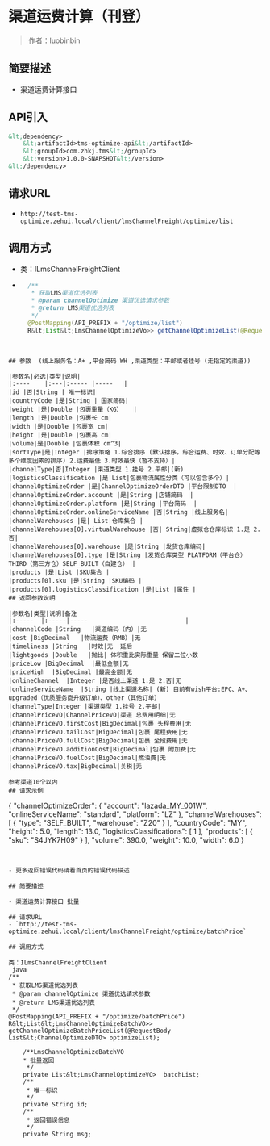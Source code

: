# 渠道运费计算（刊登）

> 作者：luobinbin

## 简要描述

- 渠道运费计算接口

## API引入
```xml
&lt;dependency>
	&lt;artifactId>tms-optimize-api&lt;/artifactId>
    &lt;groupId>com.zhkj.tms&lt;/groupId>
    &lt;version>1.0.0-SNAPSHOT&lt;/version>
&lt;/dependency>
```
## 请求URL
- `http://test-tms-optimize.zehui.local/client/lmsChannelFreight/optimize/list`

## 调用方式
- 类：ILmsChannelFreightClient
- ```java
	/**
	 * 获取LMS渠道优选列表
	 * @param channelOptimize 渠道优选请求参数
	 * @return LMS渠道优选列表
	 */
	@PostMapping(API_PREFIX + "/optimize/list")
	R&lt;List&lt;LmsChannelOptimizeVo>> getChannelOptimizeList(@RequestBody ChannelOptimizeDTO channelOptimize);
```


## 参数  (线上服务名：A+ ,平台简码 WH ,渠道类型：平邮或者挂号 (走指定的渠道))

|参数名|必选|类型|说明|
|:----    |:---|:----- |-----   |
|id |否|String | 唯一标识|
|countryCode |是|String | 国家简码|
|weight |是|Double |包裹重量（KG）   |
|length |是|Double |包裹长 cm|
|width |是|Double |包裹宽 cm|
|height |是|Double |包裹高 cm|
|volume|是|Double |包裹体积 cm^3|
|sortType|是|Integer |排序策略 1.综合排序 (默认排序，综合运费、时效、订单分配等多个维度因素的排序) 2.运费最低 3.时效最快（暂不支持）|
|channelType|否|Integer |渠道类型 1.挂号 2.平邮|(新)
|logisticsClassification |是|List|包裹物流属性分类（可以包含多个）|
|channelOptimizeOrder |是|ChannelOptimizeOrderDTO |平台限制DTO  |
|channelOptimizeOrder.account |是|String |店铺简码  |
|channelOptimizeOrder.platform |是|String |平台简码  |
|channelOptimizeOrder.onlineServiceName |否|String |线上服务名|
|channelWarehouses |是| List|仓库集合 |
|channelWarehouses[0].virtualWarehouse |否| String|虚拟仓仓库标识 1.是 2.否|
|channelWarehouses[0].warehouse |是|String |发货仓库编码|
|channelWarehouses[0].type |是|String |发货仓库类型 PLATFORM（平台仓） THIRD（第三方仓）SELF_BUILT（自建仓） |
|products |是|List |SKU集合 |
|products[0].sku |是|String |SKU编码 |
|products[0].logisticsClassification |是|List |属性 |
## 返回参数说明

|参数名|类型|说明|备注
|:-----  |:-----|-----                           |
|channelCode |String   |渠道编码（内）|无
|cost |BigDecimal   |物流运费（RMB）|无
|timeliness |String   |时效|无  延后
|lightgoods |Double   |抛比| 体积重比实际重量 保留二位小数
|priceLow |BigDecimal  |最低金额|无
|priceHigh  |BigDecimal |最高金额|无
|onlineChannel  |Integer |是否线上渠道 1.是 2.否|无
|onlineServiceName  |String |线上渠道名称| (新) 目前有wish平台:EPC、A+、upgraded（优质服务商升级订单）、other（其他订单）
|channelType|Integer |渠道类型 1.挂号 2.平邮|
|channelPriceVO|ChannelPriceVO|渠道 总费用明细|无
|channelPriceVO.firstCost|BigDecimal|包裹 头程费用|无
|channelPriceVO.tailCost|BigDecimal|包裹 尾程费用|无
|channelPriceVO.fullCost|BigDecimal|包裹 全段费用|无
|channelPriceVO.additionCost|BigDecimal|包裹 附加费|无
|channelPriceVO.fuelCost|BigDecimal|燃油费|无
|channelPriceVO.tax|BigDecimal|关税|无

参考渠道10个以内
## 请求示例
``` 
{
    "channelOptimizeOrder": {
        "account": "lazada_MY_001W",
        "onlineServiceName": "standard",
        "platform": "LZ"
    },
    "channelWarehouses": [
        {
            "type": "SELF_BUILT",
            "warehouse": "Z20"
        }
    ],
    "countryCode": "MY",
    "height": 5.0,
    "length": 13.0,
    "logisticsClassifications": [
        1
    ],
    "products": [
        {
            "sku": "S4JYK7H09"
        }
    ],
    "volume": 390.0,
    "weight": 10.0,
    "width": 6.0
}
```


- 更多返回错误代码请看首页的错误代码描述

## 简要描述

- 渠道运费计算接口 批量

## 请求URL
- `http://test-tms-optimize.zehui.local/client/lmsChannelFreight/optimize/batchPrice`

## 调用方式
```
	类：ILmsChannelFreightClient
	 java
	/**
	 * 获取LMS渠道优选列表
	 * @param channelOptimize 渠道优选请求参数
	 * @return LMS渠道优选列表
	 */
	@PostMapping(API_PREFIX + "/optimize/batchPrice")
	R&lt;List&lt;LmsChannelOptimizeBatchVO>> getChannelOptimizeBatchPriceList(@RequestBody List&lt;ChannelOptimizeDTO> optimizeList);
```
	/**LmsChannelOptimizeBatchVO 
	* 批量返回
	 */
	private List&lt;LmsChannelOptimizeVO>  batchList;
	/**
	 * 唯一标识
	 */
	private String id;
	/**
	 * 返回错误信息
	 */
	private String msg;